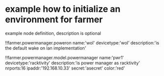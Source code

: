 
# example how to initialize an environment for farmer


example node definition, description is optional

!!farmer.powermanager.poweron
    name:'wol'
    devicetype:'wol'
    description:'is the default wake on lan implementation'

!!farmer.powermanager.model.powermanager
    name:'pwr1'
    devicetype:'racktivity'
    description:'is power manager as racktivity'
    nrports:16
    ipaddr:'192.168.10.33'
    secret:'asecret'
    color:'red'
